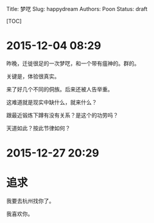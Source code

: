 Title: 梦呓
Slug: happydream
Authors: Poon
Status: draft

[TOC]

# 2015-12-04 08:29

昨晚，迁徙很足的一次梦呓，和一个带有瘟神的。群的。

关键是，体验很真实。

来了好几个不同的侗族。后来还被人告举重。

这难道就是现实中缺什么，就来什么？

跟最近锻炼下蹲有没有关系？是这个的功劳吗？

天道如此？按此节律如何？

# 2015-12-27 20:29

# 追求

我要去杭州找你了。

我喜欢你。



